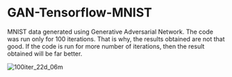 # GAN-Tensorflow-MNIST
MNIST data generated using Generative Adversarial Network.
The code was run only for 100 iterations. That is why, the results obtained are not that good. If the code is run for more number of iterations, then the result obtained will be far better.

![100iter_22d_06m](https://user-images.githubusercontent.com/32443012/41805381-0f541f82-76c7-11e8-95c0-9acca5a3b427.png)
